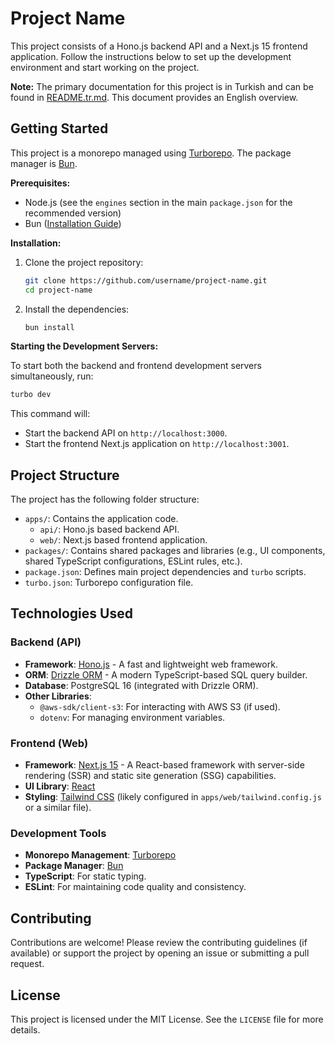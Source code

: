 # Project Name

This project consists of a Hono.js backend API and a Next.js 15 frontend application. Follow the instructions below to set up the development environment and start working on the project.

**Note:** The primary documentation for this project is in Turkish and can be found in [README.tr.md](./README.tr.md). This document provides an English overview.

## Getting Started

This project is a monorepo managed using [Turborepo](https://turbo.build/repo). The package manager is [Bun](https://bun.sh/).

**Prerequisites:**

*   Node.js (see the `engines` section in the main `package.json` for the recommended version)
*   Bun ([Installation Guide](https://bun.sh/docs/installation))

**Installation:**

1.  Clone the project repository:
    ```bash
    git clone https://github.com/username/project-name.git
    cd project-name
    ```
2.  Install the dependencies:
    ```bash
    bun install
    ```

**Starting the Development Servers:**

To start both the backend and frontend development servers simultaneously, run:

```bash
turbo dev
```

This command will:
*   Start the backend API on `http://localhost:3000`.
*   Start the frontend Next.js application on `http://localhost:3001`.

## Project Structure

The project has the following folder structure:

*   `apps/`: Contains the application code.
    *   `api/`: Hono.js based backend API.
    *   `web/`: Next.js based frontend application.
*   `packages/`: Contains shared packages and libraries (e.g., UI components, shared TypeScript configurations, ESLint rules, etc.).
*   `package.json`: Defines main project dependencies and `turbo` scripts.
*   `turbo.json`: Turborepo configuration file.

## Technologies Used

### Backend (API)

*   **Framework**: [Hono.js](https://hono.dev/) - A fast and lightweight web framework.
*   **ORM**: [Drizzle ORM](https://orm.drizzle.team/) - A modern TypeScript-based SQL query builder.
*   **Database**: PostgreSQL 16 (integrated with Drizzle ORM).
*   **Other Libraries**:
    *   `@aws-sdk/client-s3`: For interacting with AWS S3 (if used).
    *   `dotenv`: For managing environment variables.

### Frontend (Web)

*   **Framework**: [Next.js 15](https://nextjs.org/) - A React-based framework with server-side rendering (SSR) and static site generation (SSG) capabilities.
*   **UI Library**: [React](https://react.dev/)
*   **Styling**: [Tailwind CSS](https://tailwindcss.com/) (likely configured in `apps/web/tailwind.config.js` or a similar file).

### Development Tools

*   **Monorepo Management**: [Turborepo](https://turbo.build/repo)
*   **Package Manager**: [Bun](https://bun.sh/)
*   **TypeScript**: For static typing.
*   **ESLint**: For maintaining code quality and consistency.

## Contributing

Contributions are welcome! Please review the contributing guidelines (if available) or support the project by opening an issue or submitting a pull request.

## License

This project is licensed under the MIT License. See the `LICENSE` file for more details.

